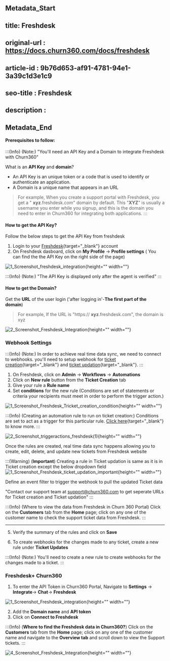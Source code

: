 ## Metadata_Start
## title: Freshdesk
## original-url : https://docs.churn360.com/docs/freshdesk
## article-id : 9b76d653-af91-4781-94e1-3a39c1d3e1c9
## seo-title : Freshdesk
## description : 
## Metadata_End
#### Prerequisites to follow:

:::(Info) (Note:)
"You'll need an API Key and a Domain to integrate Freshdesk with Churn360"

 What is an **API Key** and **domain**?
* An API Key is an unique token or a code that is used to identify or authenticate an application.
* A Domain is a unique name that appears in an URL
> For example, When you create a support portal with Freshdesk, you get a " **xyz**.freshdesk.com" domain by default. This "**XYZ**" is usually a username  you enter while you signup, and this is the domain you need to enter in Churn360 for integrating both applications.
:::

#### How to get the API Key?

Follow the below steps to get the API Key from freshdesk 

1. Login to your [Freshdesk](https://freshdesk.com/login){target="_blank"} account
2. On Freshdesk dasboard, click on **My Profile** → **Profile settings** ( You can find the the API Key on the right side of the page)

![1_Screenshot_freshdesk_integration](https://cdn.document360.io/b618a27d-7a6e-4dfb-84d1-30d3ef656644/Images/Documentation/1_Screenshot_freshdesk_integration.png){height="" width=""}

:::(Info) (Note:)
"The API Key is displayed only after the agent is verified" 
:::
#### How to get the Domain?

Get the **URL** of the user login ('after logging in'-**The first part of the domain**)

>For example, If the URL is "https:// **xyz**.freshdesk.com",  the domain is xyz

![2_Screenshot_Freshdesk_Integration](https://cdn.document360.io/b618a27d-7a6e-4dfb-84d1-30d3ef656644/Images/Documentation/2_Screenshot_Freshdesk_Integration.png){height="" width=""}

### Webhook Settings
:::(Info) (Note:)
In order to achieve real time data sync, we need to connect to webhooks. you'll need to setup webhook for [ticket creation](https://support.freshdesk.com/en/support/solutions/articles/37614-setting-up-automation-rules-to-run-on-ticket-creation){target="_blank"} and [ticket updation](https://support.freshdesk.com/en/support/solutions/articles/99047-setting-up-automation-rules-to-run-on-ticket-updates){target="_blank"}.
:::

1. On Freshdesk, click on **Admin** → **Workflows** → **Automations** 
2. Click on **New rule** button from the **Ticket Creation** tab 
3. Give your rule a **Rule name**
4. Set **conditions** for the new rule (Conditions are set of statements or  criteria your recipients must meet in order to perform the trigger action.)

![1_Screenshot_Freshdesk_Tricket_creation_condition](https://cdn.document360.io/b618a27d-7a6e-4dfb-84d1-30d3ef656644/Images/Documentation/1_Screenshot_Freshdesk_Tricket_creation_condition.png){height="" width=""}


:::(Info) (Creating an automation rule to run on ticket creation:)
Conditions are set to act as a trigger for this particular rule. [Click here](https://support.freshdesk.com/en/support/solutions/articles/37614-setting-up-automation-rules-to-run-on-ticket-creation){target="_blank"} to know more.
:::



![2_Screenshot_triggeractions_freshdesk\(1\)](https://cdn.document360.io/b618a27d-7a6e-4dfb-84d1-30d3ef656644/Images/Documentation/2_Screenshot_triggeractions_freshdesk%281%29.png){height="" width=""}


Once the rules are created, real time data sync happens allowing you to create, edit, delete, and update new tickets from Freshdesk website

:::(Warning) (**Important**)
Creating a rule in Ticket updation is same as it is in Ticket creation except the below dropdown field 
![1_Screenshot_Freshdesk_ticket_updation_important](https://cdn.document360.io/b618a27d-7a6e-4dfb-84d1-30d3ef656644/Images/Documentation/1_Screenshot_Freshdesk_ticket_updation_important.png){height="" width=""}


Define an event filter to trigger the webhook to pull the updated Ticket data

"Contact our support team at support@churn360.com to get seperate URLs for Ticket creation and Ticket updation"
:::

:::(Info) (Where to view the data from Freshdesk in Churn 360 Portal)
Click on the **Customers** tab from the **Home** page; click on any one of the customer name to check the support ticket data from Freshdesk.
:::
****
5. Verify the summary of the rules and click on **Save** 

6. To create webhooks for the changes made to any ticket, create a new rule under **Ticket Updates**

:::(Info) (Note:)
You'll need to create a new rule to create webhooks for the changes made to a ticket.
:::

### Freshdesk+ Churn360 

1.	To enter the API Token in Churn360 Portal, Navigate to **Settings** → **Integrate**→ **Chat**→ **Freshdesk**

![1_Screenshot_Freshdesk_integration](https://cdn.document360.io/b618a27d-7a6e-4dfb-84d1-30d3ef656644/Images/Documentation/1_Screenshot_Freshdesk_integration.png){height="" width=""}

2. Add the **Domain name** and **API token** 
3. Click on **Connect to Freshdesk**


:::(Info) (**Where to find the Freshdesk data in Churn360?**)
Click on the **Customers** tab from the **Home** page; click on any one of the customer name and navigate to the **Overview tab**  and scroll down to view the Support tickets.
:::

![4_Screenshot_Freshdesk_Integration](https://cdn.document360.io/b618a27d-7a6e-4dfb-84d1-30d3ef656644/Images/Documentation/4_Screenshot_Freshdesk_Integration.png){height="" width=""}



